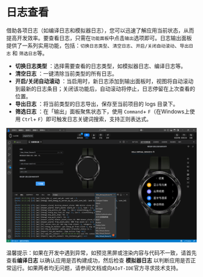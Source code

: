 <!-- 源地址: https://iot.mi.com/vela/quickapp/zh/tools/debug/watch-log.html -->

# 日志查看

借助各项日志（如编译日志和模拟器日志），您可以迅速了解应用当前状态，从而提高开发效率。要查看日志，只需在`功能面板`中点击`输出`选项即可。日志输出面板提供了一系列实用功能，包括：`切换日志类型`、`清空日志`、`开启/关闭自动滚动`、`导出日志` 和 `筛选日志`等。

  * **切换日志类型** ：选择需要查看的日志类型，如模拟器日志、编译日志等。
  * **清空日志** ：一键清除当前类型的所有日志。
  * **开启/关闭自动滚动** ：当启用时，新日志添加到输出面板时，视图将自动滚动到最新的日志条目；关闭该功能后，自动滚动将停止，日志停留在上次查看的位置。
  * **导出日志** ：将当前类型的日志导出，保存至当前项目的 logs 目录下。
  * **筛选日志** ：在「输出」面板聚焦状态下，使用 `Command`\+ `F`（在Windows上使用 `Ctrl`\+ `F`）即可触发日志关键词搜索，支持正则表达式。

![alt text](../../images/ide-debug-8.0bc8a90e.png)

温馨提示：如果在开发中遇到异常，如预览黑屏或渲染内容与代码不一致，请首先查看**编译日志** 以确认应用是否构建成功，然后检查 **模拟器日志** 以判断应用是否正常运行。如果两者均无问题，请参阅文档或向`AIoT-IDE`官方寻求技术支持。
